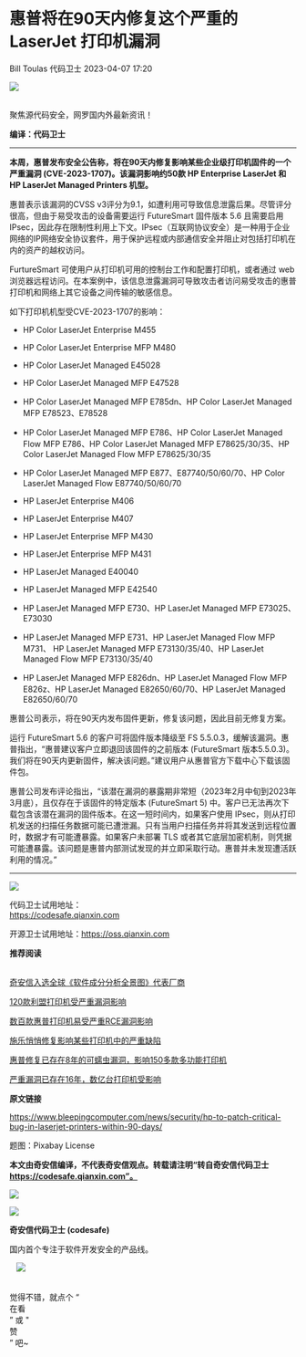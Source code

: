 #  惠普将在90天内修复这个严重的 LaserJet 打印机漏洞   
Bill Toulas  代码卫士   2023-04-07 17:20  
  
![](https://mmbiz.qpic.cn/mmbiz_gif/Az5ZsrEic9ot90z9etZLlU7OTaPOdibteeibJMMmbwc29aJlDOmUicibIRoLdcuEQjtHQ2qjVtZBt0M5eVbYoQzlHiaw/640?wx_fmt=gif "")  
  
   
聚焦源代码安全，网罗国内外最新资讯！  
  
**编译：代码卫士**  
  
****  
**本周，惠普发布安全公告称，将在90天内修复影响某些企业级打印机固件的一个严重漏洞 (CVE-2023-1707)。该漏洞影响约50款 HP Enterprise LaserJet 和 HP LaserJet Managed Printers 机型。**  
  
  
  
惠普表示该漏洞的CVSS v3评分为9.1，如遭利用可导致信息泄露后果。尽管评分很高，但由于易受攻击的设备需要运行 FutureSmart 固件版本 5.6 且需要启用 IPsec，因此存在限制性利用上下文。IPsec（互联网协议安全）是一种用于企业网络的IP网络安全协议套件，用于保护远程或内部通信安全并阻止对包括打印机在内的资产的越权访问。  
  
FurtureSmart 可使用户从打印机可用的控制台工作和配置打印机，或者通过 web 浏览器远程访问。在本案例中，该信息泄露漏洞可导致攻击者访问易受攻击的惠普打印机和网络上其它设备之间传输的敏感信息。  
  
如下打印机机型受CVE-2023-1707的影响：  
  
- HP Color LaserJet Enterprise M455  
  
- HP Color LaserJet Enterprise MFP M480  
  
- HP Color LaserJet Managed E45028  
  
- HP Color LaserJet Managed MFP E47528  
  
- HP Color LaserJet Managed MFP E785dn、HP Color LaserJet Managed MFP E78523、E78528  
  
- HP Color LaserJet Managed MFP E786、HP Color LaserJet Managed Flow MFP E786、HP Color LaserJet Managed MFP E78625/30/35、HP Color LaserJet Managed Flow MFP E78625/30/35  
  
- HP Color LaserJet Managed MFP E877、E87740/50/60/70、HP Color LaserJet Managed Flow E87740/50/60/70  
  
- HP LaserJet Enterprise M406  
  
- HP LaserJet Enterprise M407  
  
- HP LaserJet Enterprise MFP M430  
  
- HP LaserJet Enterprise MFP M431  
  
- HP LaserJet Managed E40040  
  
- HP LaserJet Managed MFP E42540  
  
- HP LaserJet Managed MFP E730、HP LaserJet Managed MFP E73025、 E73030  
  
- HP LaserJet Managed MFP E731、HP LaserJet Managed Flow MFP M731、 HP LaserJet Managed MFP E73130/35/40、HP LaserJet Managed Flow MFP E73130/35/40  
  
- HP LaserJet Managed MFP E826dn、HP LaserJet Managed Flow MFP E826z、HP LaserJet Managed E82650/60/70、HP LaserJet Managed E82650/60/70  
  
  
  
惠普公司表示，将在90天内发布固件更新，修复该问题，因此目前无修复方案。  
  
运行 FutureSmart 5.6 的客户可将固件版本降级至 FS 5.5.0.3，缓解该漏洞。惠普指出，“惠普建议客户立即退回该固件的之前版本 (FutureSmart 版本5.5.0.3)。我们将在90天内更新固件，解决该问题。”建议用户从惠普官方下载中心下载该固件包。  
  
惠普公司发布评论指出，“该潜在漏洞的暴露期非常短（2023年2月中旬到2023年3月底），且仅存在于该固件的特定版本 (FutureSmart 5) 中。客户已无法再次下载包含该潜在漏洞的固件版本。在这一短时间内，如果客户使用 IPsec，则从打印机发送的扫描任务数据可能已遭泄漏。只有当用户扫描任务并将其发送到远程位置时，数据才有可能遭暴露。如果客户未部署 TLS 或者其它底层加密机制，则凭据可能遭暴露。该问题是惠普内部测试发现的并立即采取行动。惠普并未发现遭活跃利用的情况。”  
  
  
  
****  
![](https://mmbiz.qpic.cn/mmbiz_png/oBANLWYScMQZeSribxs2yU1w56EMvgX9cDBCiabniazxdxtQ25cBCAd5vBJIM2sOv1khjzwwViaT0pS74U6piaiauiaGA/640?wx_fmt=png "")  
  
  
  
代码卫士试用地址：  
https://codesafe.qianxin.com  
  
开源卫士试用地址：https://oss.qianxin.com  
  
  
  
  
  
  
  
  
  
  
  
  
**推荐阅读**  
  
[](http://mp.weixin.qq.com/s?__biz=MzI2NTg4OTc5Nw==&mid=2247511052&idx=3&sn=fb116392e405ae62e6c339117fffdb59&chksm=ea949d66dde31470758b6ee8f9dbecdb67ef6c0c8af277f26b83b60dbac95748d28db787a4b4&scene=21#wechat_redirect)  
[奇安信入选全球《软件成分分析全景图》代表厂商](http://mp.weixin.qq.com/s?__biz=MzI2NTg4OTc5Nw==&mid=2247515374&idx=1&sn=8b491039bc40f1e5d4e1b29d8c95f9e7&chksm=ea948d84dde30492f8a6c9953f69dbed1f483b6bc9b4480cab641fbc69459d46bab41cdc4859&scene=21#wechat_redirect)  
  
  
[120款利盟打印机受严重漏洞影响](http://mp.weixin.qq.com/s?__biz=MzI2NTg4OTc5Nw==&mid=2247515387&idx=2&sn=697ec4d2a0b8fa46daa2a3eb6bd30160&chksm=ea948d91dde3048721406d04c9eaf30ff9bb26d285995296c38970051f5431bfa3fc3dcd8a2c&scene=21#wechat_redirect)  
  
  
[数百款惠普打印机易受严重RCE漏洞影响](http://mp.weixin.qq.com/s?__biz=MzI2NTg4OTc5Nw==&mid=2247511052&idx=3&sn=fb116392e405ae62e6c339117fffdb59&chksm=ea949d66dde31470758b6ee8f9dbecdb67ef6c0c8af277f26b83b60dbac95748d28db787a4b4&scene=21#wechat_redirect)  
  
  
[施乐悄悄修复影响某些打印机中的严重缺陷](http://mp.weixin.qq.com/s?__biz=MzI2NTg4OTc5Nw==&mid=2247510378&idx=1&sn=1ea2de99c39b235a858d7b5ab46a7d70&chksm=ea949800dde3111670d6846af601a29d01f1588dda8ad2fb3bb0d22686cebc31cbb79c7dcd87&scene=21#wechat_redirect)  
  
  
[惠普修复已存在8年的可蠕虫漏洞，影响150多款多功能打印机](http://mp.weixin.qq.com/s?__biz=MzI2NTg4OTc5Nw==&mid=2247509506&idx=2&sn=4ccb7c2097be1ba0ee2a5ef33745f199&chksm=ea949768dde31e7e86777acd2863f87f08c0c0fb14ffbbff0206b5c0fbf28d00c6d2b208f8ee&scene=21#wechat_redirect)  
  
  
[严重漏洞已存在16年，数亿台打印机受影响](http://mp.weixin.qq.com/s?__biz=MzI2NTg4OTc5Nw==&mid=2247506490&idx=1&sn=387238c823268e7d25c5e2ce35791a71&chksm=ea94eb50dde36246a9c23dc06b98b2335f60574d35bdca8c971a8289aa321a2a341d9f4cc3ea&scene=21#wechat_redirect)  
  
  
  
  
**原文链接**  
  
https://www.bleepingcomputer.com/news/security/hp-to-patch-critical-bug-in-laserjet-printers-within-90-days/  
  
  
题图：Pixabay License  
  
  
**本文由奇安信编译，不代表奇安信观点。转载请注明“转自奇安信代码卫士 https://codesafe.qianxin.com”。**  
  
  
  
  
![](https://mmbiz.qpic.cn/mmbiz_jpg/oBANLWYScMSf7nNLWrJL6dkJp7RB8Kl4zxU9ibnQjuvo4VoZ5ic9Q91K3WshWzqEybcroVEOQpgYfx1uYgwJhlFQ/640?wx_fmt=jpeg "")  
  
![](https://mmbiz.qpic.cn/mmbiz_jpg/oBANLWYScMSN5sfviaCuvYQccJZlrr64sRlvcbdWjDic9mPQ8mBBFDCKP6VibiaNE1kDVuoIOiaIVRoTjSsSftGC8gw/640?wx_fmt=jpeg "")  
  
**奇安信代码卫士 (codesafe)**  
  
国内首个专注于软件开发安全的产品线。  
  
   ![](https://mmbiz.qpic.cn/mmbiz_gif/oBANLWYScMQ5iciaeKS21icDIWSVd0M9zEhicFK0rbCJOrgpc09iaH6nvqvsIdckDfxH2K4tu9CvPJgSf7XhGHJwVyQ/640?wx_fmt=gif "")  
  
   
觉得不错，就点个 “  
在看  
” 或 "  
赞  
” 吧~  
  
